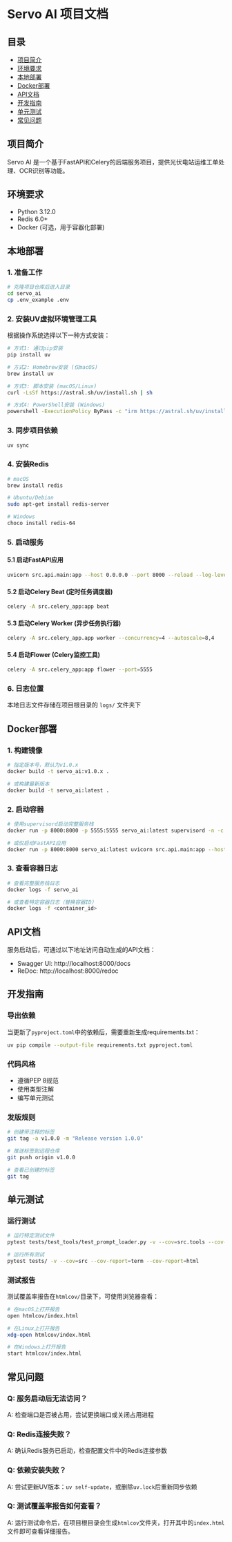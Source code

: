 # Servo AI 项目文档

## 目录
- [项目简介](#项目简介)
- [环境要求](#环境要求)
- [本地部署](#本地部署)
- [Docker部署](#docker部署)
- [API文档](#api文档)
- [开发指南](#开发指南)
- [单元测试](#单元测试)
- [常见问题](#常见问题)

## 项目简介
Servo AI 是一个基于FastAPI和Celery的后端服务项目，提供光伏电站运维工单处理、OCR识别等功能。

## 环境要求
- Python 3.12.0 
- Redis 6.0+ 
- Docker (可选，用于容器化部署)

## 本地部署

### 1. 准备工作
```bash
# 克隆项目仓库后进入目录
cd servo_ai
cp .env_example .env
```

### 2. 安装UV虚拟环境管理工具
根据操作系统选择以下一种方式安装：

```bash
# 方式1: 通过pip安装
pip install uv

# 方式2: Homebrew安装 (仅macOS)
brew install uv

# 方式3: 脚本安装 (macOS/Linux)
curl -LsSf https://astral.sh/uv/install.sh | sh

# 方式4: PowerShell安装 (Windows)
powershell -ExecutionPolicy ByPass -c "irm https://astral.sh/uv/install.ps1 | iex"
```

### 3. 同步项目依赖
```bash
uv sync
```

### 4. 安装Redis
```bash
# macOS
brew install redis

# Ubuntu/Debian
sudo apt-get install redis-server

# Windows
choco install redis-64
```

### 5. 启动服务

#### 5.1 启动FastAPI应用
```bash
uvicorn src.api.main:app --host 0.0.0.0 --port 8000 --reload --log-level debug
```

#### 5.2 启动Celery Beat (定时任务调度器)
```bash
celery -A src.celery_app:app beat
```

#### 5.3 启动Celery Worker (异步任务执行器)
```bash
celery -A src.celery_app.app worker --concurrency=4 --autoscale=8,4
```

#### 5.4 启动Flower (Celery监控工具)
```bash
celery -A src.celery_app:app flower --port=5555
```

### 6. 日志位置
本地日志文件存储在项目根目录的 `logs/` 文件夹下

## Docker部署

### 1. 构建镜像
```bash
# 指定版本号，默认为v1.0.x
docker build -t servo_ai:v1.0.x .

# 或构建最新版本
docker build -t servo_ai:latest .
```

### 2. 启动容器
```bash
# 使用supervisord启动完整服务栈
docker run -p 8000:8000 -p 5555:5555 servo_ai:latest supervisord -n -c /etc/supervisor/conf.d/supervisord.conf

# 或仅启动FastAPI应用
docker run -p 8000:8000 servo_ai:latest uvicorn src.api.main:app --host 0.0.0.0
```

### 3. 查看容器日志
```bash
# 查看完整服务栈日志
docker logs -f servo_ai

# 或查看特定容器日志（替换容器ID）
docker logs -f <container_id>
```

## API文档
服务启动后，可通过以下地址访问自动生成的API文档：
- Swagger UI: http://localhost:8000/docs
- ReDoc: http://localhost:8000/redoc

## 开发指南

### 导出依赖
当更新了`pyproject.toml`中的依赖后，需要重新生成requirements.txt：
```bash
uv pip compile --output-file requirements.txt pyproject.toml
```

### 代码风格
- 遵循PEP 8规范
- 使用类型注解
- 编写单元测试

### 发版规则
```bash
# 创建带注释的标签
git tag -a v1.0.0 -m "Release version 1.0.0"

# 推送标签到远程仓库
git push origin v1.0.0

# 查看已创建的标签
git tag
```

## 单元测试

### 运行测试
```bash
# 运行特定测试文件
pytest tests/test_tools/test_prompt_loader.py -v --cov=src.tools --cov-report=term --cov-report=html

# 运行所有测试
pytest tests/ -v --cov=src --cov-report=term --cov-report=html
```

### 测试报告
测试覆盖率报告在`htmlcov/`目录下，可使用浏览器查看：
```bash
# 在macOS上打开报告
open htmlcov/index.html

# 在Linux上打开报告
xdg-open htmlcov/index.html

# 在Windows上打开报告
start htmlcov/index.html
```

## 常见问题

### Q: 服务启动后无法访问？
A: 检查端口是否被占用，尝试更换端口或关闭占用进程

### Q: Redis连接失败？
A: 确认Redis服务已启动，检查配置文件中的Redis连接参数

### Q: 依赖安装失败？
A: 尝试更新UV版本：`uv self-update`，或删除`uv.lock`后重新同步依赖

### Q: 测试覆盖率报告如何查看？
 A: 运行测试命令后，在项目根目录会生成`htmlcov`文件夹，打开其中的`index.html`文件即可查看详细报告。